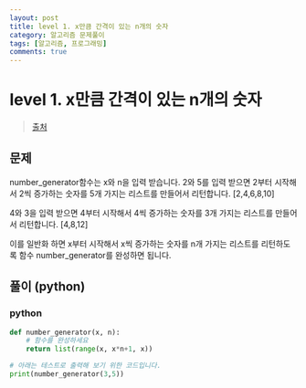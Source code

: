```yaml
---
layout: post
title: level 1. x만큼 간격이 있는 n개의 숫자
category: 알고리즘 문제풀이
tags: [알고리즘, 프로그래밍]
comments: true
---
```

# level 1. x만큼 간격이 있는 n개의 숫자
> [출처](http://tryhelloworld.co.kr/challenge_codes/135)

## 문제
number_generator함수는 x와 n을 입력 받습니다.
2와 5를 입력 받으면 2부터 시작해서 2씩 증가하는 숫자를 5개 가지는 리스트를 만들어서 리턴합니다.
[2,4,6,8,10]

4와 3을 입력 받으면 4부터 시작해서 4씩 증가하는 숫자를 3개 가지는 리스트를 만들어서 리턴합니다.
[4,8,12]

이를 일반화 하면 x부터 시작해서 x씩 증가하는 숫자를 n개 가지는 리스트를 리턴하도록 함수 number_generator를 완성하면 됩니다.

## 풀이 (python)

### python

```python
def number_generator(x, n):
    # 함수를 완성하세요
    return list(range(x, x*n+1, x))

# 아래는 테스트로 출력해 보기 위한 코드입니다.
print(number_generator(3,5))
```
 
